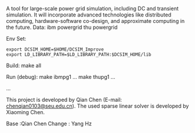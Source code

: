 A tool for large-scale power grid simulation, including DC and transient simulation. It will incorporate advanced technologies like distributed computing, hardware-software co-design, and approximate computing in the future.
Data:
    ibm powergrid 
    thu powergrid 

Env Set:

    export DCSIM_HOME=$HOME/DCSIM_Improve
    export LD_LIBRARY_PATH=$LD_LIBRARY_PATH:$DCSIM_HOME/lib

Build:
    make all 
    
Run (debug):
    make ibmpg1
    ... 
    make thupg1
    ...
    
...

This project is developed by Qian Chen (E-mail: chenqian0103@seu.edu.cn). The used sparse linear solver is developed by Xiaoming Chen.

Base :Qian Chen
Change : Yang Hz
